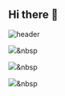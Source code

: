 ## Hi there 👋

<!--
**Hee4885/Hee4885** is a ✨ _special_ ✨ repository because its `README.md` (this file) appears on your GitHub profile.

Here are some ideas to get you started:

- 🔭 I’m currently working on ...
- 🌱 I’m currently learning ...
- 👯 I’m looking to collaborate on ...
- 🤔 I’m looking for help with ...
- 💬 Ask me about ...
- 📫 How to reach me: ...
- 😄 Pronouns: ...
- ⚡ Fun fact: ...
-->

![header](https://capsule-render.vercel.app/api?type=venom&color=gradient&customColorList=5c258d,4389a2&height=300&text=Welcome%20to%20HeeJin%20Github👻&fontSize=40&fontColor=E6E6FA&desc=Hello!&descSize=20&descAlign=70&descAlignY=65)

<img src="https://img.shields.io/badge/Java-007396?style=flat&logo=Java&logoColor=white"/></a>&nbsp

<img src="https://img.shields.io/badge/Python-000000?style=flat&logo=Java&logoColor=white"/></a>&nbsp

<img src="https://img.shields.io/badge/C-12345B?style=flat&logo=Java&logoColor=white"/></a>&nbsp

